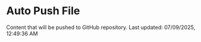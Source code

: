 # Auto Push File

Content that will be pushed to GitHub repository.
Last updated: 07/09/2025, 12:49:36 AM